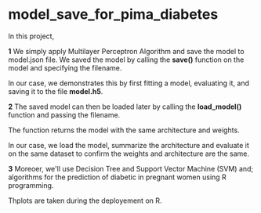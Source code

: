 # model_save_for_pima_diabetes

In this project, 

**1** We simply apply Multilayer Perceptron Algorithm and save the model to model.json file. 
We saved the model by calling the **save()** function on the model and specifying the filename.

In our case, we demonstrates this by first fitting a model, evaluating it, and saving it to the file **model.h5**.

**2** The saved model can then be loaded later by calling the **load_model()** function and passing the filename. 

The function returns the model with the same architecture and weights.

In our case, we load the model, summarize the architecture and evaluate it on the same dataset to confirm the weights and architecture are the same.

**3** Moreoer, we'll use Decision Tree and Support Vector Machine (SVM) and; algorithms for the prediction of diabetic in pregnant women using R programming.

Thplots are taken during the deployement on R. 


